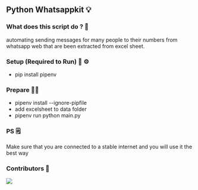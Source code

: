 ## Python Whatsappkit 💡

### What does this script do ? 🧰
automating sending messages for many people to their numbers from whatsapp web that are been extracted from excel sheet.

### Setup (Required to Run) 🔩 ⚙️
- pip install pipenv

### Prepare ✍🏼
- pipenv install --ignore-pipfile
- add excelsheet to data folder
- pipenv run python main.py

### PS 🗒
Make sure that you are connected to a stable internet and you will use it the best way

### Contributors 👏
<a href="https://github.com/omarabdelghany2/python_whatsappkit/graphs/contributors">
  <img src="https://contrib.rocks/image?repo=omarabdelghany2/python_whatsappkit" />
</a>